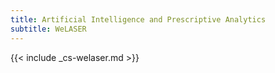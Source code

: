 ```yaml
---
title: Artificial Intelligence and Prescriptive Analytics
subtitle: WeLASER
---
```


{{< include _cs-welaser.md >}}
